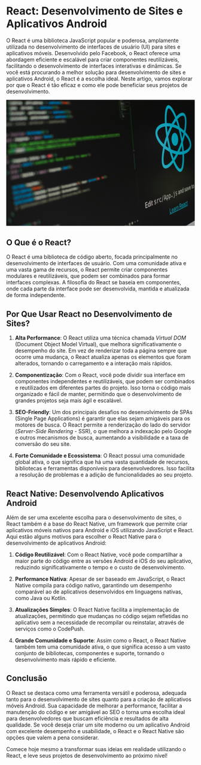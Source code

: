 # React: Desenvolvimento de Sites e Aplicativos Android

O React é uma biblioteca JavaScript popular e poderosa, amplamente utilizada no desenvolvimento de interfaces de usuário (UI) para sites e aplicativos móveis. Desenvolvido pelo Facebook, o React oferece uma abordagem eficiente e escalável para criar componentes reutilizáveis, facilitando o desenvolvimento de interfaces interativas e dinâmicas. Se você está procurando a melhor solução para desenvolvimento de sites e aplicativos Android, o React é a escolha ideal. Neste artigo, vamos explorar por que o React é tão eficaz e como ele pode beneficiar seus projetos de desenvolvimento.

![alt text](../images/lastposts/ultimos-posts-tecnologia-farias-ribas.jpg)

## O Que é o React?

O React é uma biblioteca de código aberto, focada principalmente no desenvolvimento de interfaces de usuário. Com uma comunidade ativa e uma vasta gama de recursos, o React permite criar componentes modulares e reutilizáveis, que podem ser combinados para formar interfaces complexas. A filosofia do React se baseia em componentes, onde cada parte da interface pode ser desenvolvida, mantida e atualizada de forma independente.

## Por Que Usar React no Desenvolvimento de Sites?

1. **Alta Performance**: O React utiliza uma técnica chamada _Virtual DOM_ (Document Object Model Virtual), que melhora significativamente o desempenho do site. Em vez de renderizar toda a página sempre que ocorre uma mudança, o React atualiza apenas os elementos que foram alterados, tornando o carregamento e a interação mais rápidos.

2. **Componentização**: Com o React, você pode dividir sua interface em componentes independentes e reutilizáveis, que podem ser combinados e reutilizados em diferentes partes do projeto. Isso torna o código mais organizado e fácil de manter, permitindo que o desenvolvimento de grandes projetos seja mais ágil e escalável.

3. **SEO-Friendly**: Um dos principais desafios no desenvolvimento de SPAs (Single Page Applications) é garantir que elas sejam amigáveis para os motores de busca. O React permite a renderização do lado do servidor (_Server-Side Rendering_ - SSR), o que melhora a indexação pelo Google e outros mecanismos de busca, aumentando a visibilidade e a taxa de conversão do seu site.

4. **Forte Comunidade e Ecossistema**: O React possui uma comunidade global ativa, o que significa que há uma vasta quantidade de recursos, bibliotecas e ferramentas disponíveis para desenvolvedores. Isso facilita a resolução de problemas e a adição de funcionalidades ao seu projeto.

## React Native: Desenvolvendo Aplicativos Android

Além de ser uma excelente escolha para o desenvolvimento de sites, o React também é a base do React Native, um framework que permite criar aplicativos móveis nativos para Android e iOS utilizando JavaScript e React. Aqui estão alguns motivos para escolher o React Native para o desenvolvimento de aplicativos Android:

1. **Código Reutilizável**: Com o React Native, você pode compartilhar a maior parte do código entre as versões Android e iOS do seu aplicativo, reduzindo significativamente o tempo e o custo de desenvolvimento.

2. **Performance Nativa**: Apesar de ser baseado em JavaScript, o React Native compila para código nativo, garantindo um desempenho comparável ao de aplicativos desenvolvidos em linguagens nativas, como Java ou Kotlin.

3. **Atualizações Simples**: O React Native facilita a implementação de atualizações, permitindo que mudanças no código sejam refletidas no aplicativo sem a necessidade de recompilar ou reinstalar, através de serviços como o CodePush.

4. **Grande Comunidade e Suporte**: Assim como o React, o React Native também tem uma comunidade ativa, o que significa acesso a um vasto conjunto de bibliotecas, componentes e suporte, tornando o desenvolvimento mais rápido e eficiente.

## Conclusão

O React se destaca como uma ferramenta versátil e poderosa, adequada tanto para o desenvolvimento de sites quanto para a criação de aplicativos móveis Android. Sua capacidade de melhorar a performance, facilitar a manutenção do código e ser amigável ao SEO o torna uma escolha ideal para desenvolvedores que buscam eficiência e resultados de alta qualidade. Se você deseja criar um site moderno ou um aplicativo Android com excelente desempenho e usabilidade, o React e o React Native são opções que valem a pena considerar.

Comece hoje mesmo a transformar suas ideias em realidade utilizando o React, e leve seus projetos de desenvolvimento ao próximo nível!
